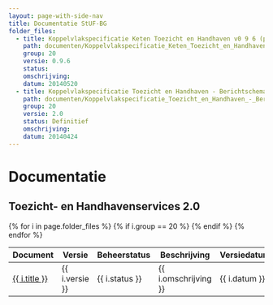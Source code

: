 ```yaml
---
layout: page-with-side-nav
title: Documentatie StUF-BG
folder_files:
  - title: Koppelvlakspecificatie Keten Toezicht en Handhaven v0 9 6 (pdf)
    path: documenten/Koppelvlakspecificatie_Keten_Toezicht_en_Handhaven_v0_9_6.pdf
    group: 20
    versie: 0.9.6
    status: 
    omschrijving: 
    datum: 20140520
  - title: Koppelvlakspecificatie Toezicht en Handhaven - Berichtschema's (zip)
    path: documenten/Koppelvlakspecificatie_Toezicht_en_Handhaven_-_Berichtschema%27s.zip
    group: 20
    versie: 2.0
    status: Definitief
    omschrijving: 
    datum: 20140424
---
```


# Documentatie

## Toezicht- en Handhavenservices 2.0

<table>
	<thead>
		<tr>
			<th>Document</th><th>Versie</th><th>Beheerstatus</th><th>Beschrijving</th><th>Versiedatum</th>
		</tr>
	</thead>
	<tbody>
		{% for i in page.folder_files %}
			{% if i.group == 20 %} 
				<tr>
					<td>
					  <a href="{{ i.path | base_url }}">
						{{ i.title }}
					  </a>
					</td>
					<td>{{ i.versie }}</td>
					<td>{{ i.status }}</td>
					<td>{{ i.omschrijving }}</td>
					<td>{{ i.datum }}</td>
				</tr>
			{% endif %} 
		{% endfor %}
	</tbody>
</table>
